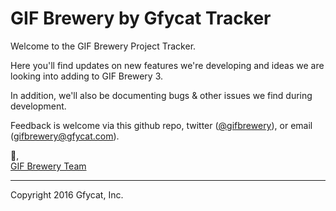 # GIF Brewery by Gfycat Tracker

Welcome to the GIF Brewery Project Tracker.  

Here you'll find updates on new features we're developing and ideas we are looking into adding to GIF Brewery 3.

In addition, we'll also be documenting bugs & other issues we find during development.  

Feedback is welcome via this github repo, twitter ([@gifbrewery](https://twitter.com/gifbrewery)), or email (gifbrewery@gfycat.com).

🍻,  
[GIF Brewery Team](https://gfycat.com/gifbrewery)

---

Copyright 2016 Gfycat, Inc.

